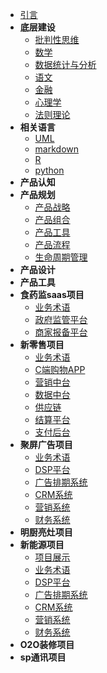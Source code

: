 * [引言](./README.md)
* **底层建设** 
  * [批判性思维](./critical-thinking.md)
  * [数学](./aaa.md) 
  * [数据统计与分析](./aaa.md) 
  * [语文](./aaa.md) 
  * [金融](./aaa.md) 
  * [心理学](./aaa.md) 
  * [法则理论](./aaa.md) 
* **相关语言** 
  * [UML](./uml.md)
  * [markdown](./markdown.md)
  * [R](./R.md)
  * [python](./python.md)
* **产品认知** 
* **产品规划** 
  * [产品战略](./product-strategy.md)
  * [产品组合](./product-assortment.md)
  * [产品工具](./product-tools.md)
  * [产品流程](./aaa.md)
  * [生命周期管理](./aaa.md)
* **产品设计** 
* **产品工具** 
* **食药监saas项目** 
  * [业务术语](./aaa.md)
  * [政府监管平台](./aaa.md)
  * [商家报备平台](./aaa.md)
* **新零售项目** 
  * [业务术语](./aaa.md)
  * [C端购物APP](./aaa.md)
  * [营销中台](./aaa.md)
  * [数据中台](./aaa.md)
  * [供应链](./aaa.md)
  * [结算平台](./aaa.md)
  * [支付后台](./aaa.md)
* **聚屏广告项目** 
  * [业务术语](./aaa.md) 
  * [DSP平台](./aaa.md)
  * [广告排期系统](./aaa.md)
  * [CRM系统](./aaa.md)
  * [营销系统](./aaa.md)
  * [财务系统](./aaa.md)
* **明厨亮灶项目** 
* **新能源项目** 
  * [项目展示](./dz-product-photos.md)
  * [业务术语](./aaa.md) 
  * [DSP平台](./aaa.md)
  * [广告排期系统](./aaa.md)
  * [CRM系统](./aaa.md)
  * [营销系统](./aaa.md)
  * [财务系统](./aaa.md)
* **O2O装修项目** 
* **sp通讯项目** 
